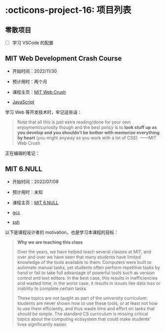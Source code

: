 # :octicons-project-16: 项目列表

## 零散项目

-   [ ] 学习 VSCode 的配置

## MIT Web Development Crash Course

-   开始时间：2022/11/30
-   预计用时：两个月
-   课程主页：[MIT Web Crush](https://weblab.mit.edu/schedule/)

-   [JavaScript](webdev/webpage/JavaScriptBasic.md)

学习 Web 等开发技术时，牢记这些话：

> Note that all this is just extra reading/done for your own enjoyment/curiosity though and the best policy is to **look stuff up as you develop and you shouldn’t be bother with memorize everything by heart** (you might anyway as you work with a lot of CSS). ——MIT Web Crush

正在编辑的笔记：

## MIT 6.NULL

-   开始时间：2022/07/09
-   预计用时：未知
-   课程主页：[MIT 6.NULL](https://missing.csail.mit.edu/)

-   [gcc](basic/linux/tools/gcc.md)
-   [ssh](basic/linux/tools/ssh.md)

以下是课程设计者的 motivation，也是学习本课程的目标：

> **Why we are teaching this class**
>
> Over the years, we have helped teach several classes at MIT, and over and over we have seen that many students have limited knowledge of the tools available to them. Computers were built to automate manual tasks, yet students often perform repetitive tasks by hand or fail to take full advantage of powerful tools such as version control and text editors. In the best case, this results in inefficiencies and wasted time; in the worst case, it results in issues like data loss or inability to complete certain tasks.
>
> These topics are not taught as part of the university curriculum: students are never shown how to use these tools, or at least not how to use them efficiently, and thus waste time and effort on tasks that _should_ be simple. The standard CS curriculum is missing critical topics about the computing ecosystem that could make students’ lives significantly easier.
